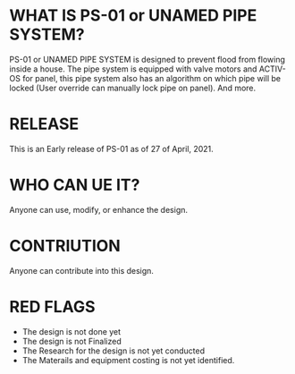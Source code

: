 <h1>WHAT IS PS-01 or UNAMED PIPE SYSTEM?</h1>
PS-01 or UNAMED PIPE SYSTEM is designed to prevent flood from flowing inside a house. The pipe system is equipped with valve motors and ACTIV-OS for panel, this pipe system also has an algorithm on which pipe will be locked (User override can manually lock pipe on panel). And more.

<h1>RELEASE</h1>
This is an Early release of PS-01 as of 27 of April, 2021. 

<h1>WHO CAN UE IT?</h1>
Anyone can use, modify, or enhance the design.

<h1>CONTRIUTION</h1>
Anyone can contribute into this design.

<h1>RED FLAGS</h1>

* The design is not done yet
* The design is not Finalized
* The Research for the design is not yet conducted
* The Materails and equipment costing is not yet identified.
